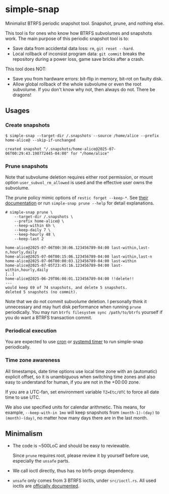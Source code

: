 # simple-snap

Minimalist BTRFS periodic snapshot tool. Snapshot, prune, and nothing else.

This tool is for ones who know how BTRFS subvolumes and snapshots work.
The main purpose of this periodic snapshot tool is to:
- Save data from accidental data loss: `rm`, `git reset --hard`.
- Local rollback of inconsist program data: `git commit` breaks the repository
  during a power loss, game save bricks after a crash.

This tool does NOT:
- Save you from hardware errors: bit-flip in memory, bit-rot on faulty disk.
- Allow global rollback of the whole subvolume or even the root subvolume.
  If you don't know why not, then always do not. There be dragons!

## Usages

### Create snapshots

```console
$ simple-snap --target-dir /.snapshots --source /home/alice --prefix home-alice@ --skip-if-unchanged

created snapshot "/.snapshots/home-alice@2025-07-06T00:29:43.190772445-04:00" for "/home/alice"
```

### Prune snapshots

Note that subvolume deletion requires either root permission, or mount option
`user_subvol_rm_allowed` is used and the effective user owns the subvolume.

The prune policy mimic options of `restic forget --keep-*`.
See [their documentation](https://restic.readthedocs.io/en/v0.18.0/060_forget.html#removing-snapshots-according-to-a-policy)
or run `simple-snap prune --help` for detail explanations.

```console
# simple-snap prune \
    --target-dir /.snapshots \
    --prefix home-alice@ \
    --keep-within 6h \
    --keep-daily 7 \
    --keep-hourly 48 \
    --keep-last 2

home-alice@2025-07-06T00:30:06.123456789-04:00 last-within,last-n,hourly,daily
home-alice@2025-07-06T00:15:06.123456789-04:00 last-within,last-n
home-alice@2025-07-06T00:00:03.123456789-04:00 last-within
home-alice@2025-07-05T23:45:16.123456789-04:00 last-within,hourly,daily
[..]
home-alice@2025-06-29T06:00:01.123456789-04:00 !!delete!!
---
would keep 69 of 74 snapshots, and delete 5 snapshots.
deleted 5 snapshots (no commit).
```

Note that we do not commit subvolume deletion. I personally think it unnecessary
and may hurt disk performance when running `prune` periodically.
You may run `btrfs filesystem sync /path/to/btrfs` yourself if you do want a
BTRFS transaction commit.

### Periodical execution

You are expected to use [cron](https://wiki.archlinux.org/title/Cron) or
[systemd timer](https://wiki.archlinux.org/title/Systemd/Timers) to run simple-snap periodically.

### Time zone awareness

All timestamps, date time options use local time zone with an (automatic)
explicit offset, so it is unambiguous when switching time zones and also easy to
understand for human, if you are not in the +00:00 zone.

If you are a UTC-fan, set environment variable `TZ=Etc/UTC` to force all date time to use UTC.

We also use specified units for calendar arithmetic. This means, for
example, `--keep-with-in 1mo` will keep snapshots from `(month-1)-(day)` to
`(month)-(day)`, no matter how many days there are in the last month.

## Minimalism

- The code is ~500LoC and should be easy to reviewable.

  Since `prune` requires root, please review it by yourself before use, especially the `unsafe` parts.

- We call ioctl directly, thus has no btrfs-progs dependency.

- `unsafe` only comes from 3 BTRFS ioctls, under `src/ioctl.rs`.
  All used ioctls are [officially documented](https://btrfs.readthedocs.io/en/latest/btrfs-ioctl.html).
